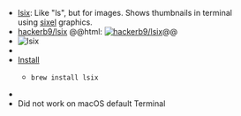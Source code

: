 - [lsix](https://github.com/hackerb9/lsix): Like "ls", but for images. Shows thumbnails in terminal using [sixel](https://en.wikipedia.org/wiki/Sixel) graphics.
- [hackerb9/lsix](https://github.com/hackerb9/lsix)
  @@html: <a href="https://github.com/hackerb9/lsix/"><img src="https://github-readme-stats-astronomer.vercel.app/api/pin/?username=hackerb9&repo=lsix&theme=tokyonight" alt="hackerb9/lsix"/></a>@@
- ![lsix](https://raw.githubusercontent.com/hackerb9/lsix/master/README.md.d/example1.png)
-
- [Install](https://github.com/hackerb9/lsix#installation)
  - ```shell
    brew install lsix
    ```
-
- Did not work on macOS default Terminal
